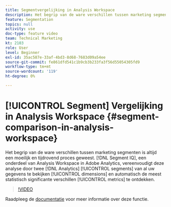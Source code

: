 ```yaml
---
title: Segmentvergelijking in Analysis Workspace
description: Het begrip van de ware verschillen tussen marketing segmenten is altijd een moeilijk en tijdrovend proces geweest. Segment IQ, onderdeel van Analysis Workspace in Adobe Analytics, vereenvoudigt deze analyse door twee Analytics-segmenten te onderzoeken voor al uw dimensies en maatstaven om automatisch de meest statistisch significante verschillen te ontdekken.
feature: Segmentation
topics: null
activity: use
doc-type: feature video
team: Technical Marketing
kt: 2103
role: User
level: Beginner
exl-id: 35ac587e-33af-4bd3-8d68-7683d09a54ee
source-git-commit: fe861dfd541c1b9cb3b233fa3f56d55054305fd9
workflow-type: tm+mt
source-wordcount: '119'
ht-degree: 0%

---
```


# [!UICONTROL Segment] Vergelijking in Analysis Workspace {#segment-comparison-in-analysis-workspace}

Het begrip van de ware verschillen tussen marketing segmenten is altijd een moeilijk en tijdrovend proces geweest. [!DNL Segment IQ], een onderdeel van Analysis Workspace in Adobe Analytics, vereenvoudigt deze analyse door twee  [!DNL Analytics] [!UICONTROL segments] van al uw gegevens te bekijken  [!UICONTROL dimensions] en automatisch de meest statistisch significante verschillen  [!UICONTROL metrics] te ontdekken.

>[!VIDEO](https://video.tv.adobe.com/v/23976/?quality=12)

Raadpleeg de [documentatie](https://experienceleague.adobe.com/docs/analytics/analyze/analysis-workspace/panels/segment-comparison/segment-comparison.html?lang=en) voor meer informatie over deze functie.
